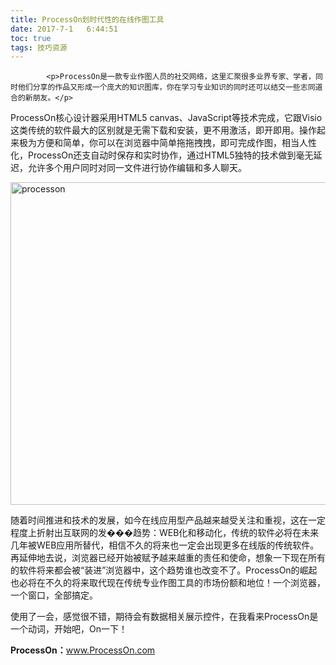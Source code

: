 ```yaml
---
title: ProcessOn划时代性的在线作图工具
date: 2017-7-1   6:44:51
toc: true
tags: 技巧资源
---
```


			<p>ProcessOn是一款专业作图人员的社交网络，这里汇聚很多业界专家、学者，同时他们分享的作品又形成一个庞大的知识图库，你在学习专业知识的同时还可以结交一些志同道合的新朋友。</p>
<p>ProcessOn核心设计器采用HTML5 canvas、JavaScript等技术完成，它跟Visio这类传统的软件最大的区别就是无需下载和安装，更不用激活，即开即用。操作起来极为方便和简单，你可以在浏览器中简单拖拖拽拽，即可完成作图，相当人性化，ProcessOn还支自动时保存和实时协作，通过HTML5独特的技术做到毫无延迟，允许多个用户同时对同一文件进行协作编辑和多人聊天。</p>
<p><a href="http://www.webqianduan.cn/wp-content/uploads/2014/06/processon.jpg"><img class="alignnone size-full wp-image-116" alt="processon" src="http://www.webqianduan.cn/wp-content/uploads/2014/06/processon.jpg" width="1022" height="516"></a></p>
<p>随着时间推进和技术的发展，如今在线应用型产品越来越受关注和重视，这在一定程度上折射出互联网的发���趋势：WEB化和移动化，传统的软件必将在未来几年被WEB应用所替代，相信不久的将来也一定会出现更多在线版的传统软件。再延伸地去说，浏览器已经开始被赋予越来越重的责任和使命，想象一下现在所有的软件将来都会被“装进”浏览器中，这个趋势谁也改变不了。ProcessOn的崛起也必将在不久的将来取代现在传统专业作图工具的市场份额和地位！一个浏览器，一个窗口，全部搞定。</p>
<p>使用了一会，感觉很不错，期待会有数据相关展示控件，在我看来ProcessOn是一个动词，开始吧，On一下！</p>
<p><strong>ProcessOn：</strong><a title="" href="http://www.processon.com/" target="_blank" data-original-title="">www.ProcessOn.com</a></p>
		